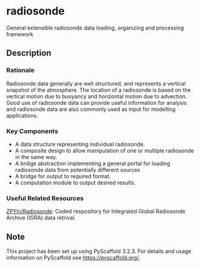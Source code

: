 # radiosonde

General extensible radiosonde data loading, organizing and processing framework


## Description

### Rationale
Radiosonde data generally are well structured, and represents a vertical
snapshot of the atmosphere. The location of a radiosonde is based on the
vertical motion due to buoyancy and horizontal motion due to advection. Good
use of radiosonde data can provide useful information for analysis and
radiosonde data are also commonly used as input for modelling applications. 

### Key Components
* A data structure representing individual radiosonde. 
* A composite design to allow manipulation of one or multiple radiosonde in the
  same way. 
* A brdige abstraction implementing a general portal for loading radiosonde
  data from potentially different sources
* A bridge for output to required format. 
* A computation module to output desired results. 

### Useful Related Resources
[ZPYin/Radiosonde](https://github.com/ZPYin/Radiosonde): Coded respository for
Integrated Global Radiosonde Archive (IGRA) data retrival.

## Note

This project has been set up using PyScaffold 3.2.3. For details and usage
information on PyScaffold see https://pyscaffold.org/.
